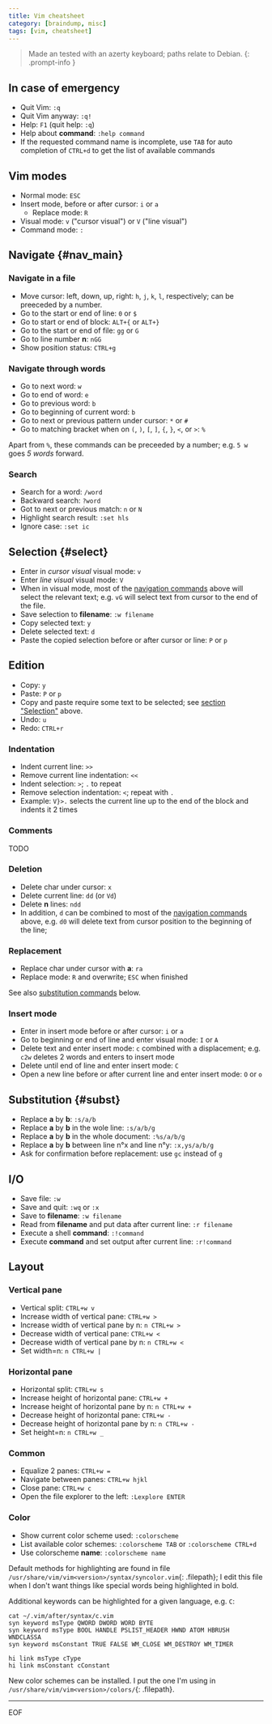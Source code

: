 ```yaml
---
title: Vim cheatsheet
category: [braindump, misc]
tags: [vim, cheatsheet]
---
```


> Made an tested with an azerty keyboard; paths relate to Debian.
{: .prompt-info }

## In case of emergency

* Quit Vim: `:q`
* Quit Vim anyway: `:q!`
* Help: `F1` (quit help: `:q`)
* Help about **command**: `:help command`
* If the requested command name is incomplete, use `TAB` for auto completion of `CTRL+d` to get the list of available commands

## Vim modes
* Normal mode: `ESC`
* Insert mode, before or after cursor: `i` or `a`
    * Replace mode: `R`
* Visual mode: `v` ("cursor visual") or `V` ("line visual")
* Command mode: `:`

## Navigate {#nav_main}
### Navigate in a file
* Move cursor: left, down, up, right: `h`, `j`, `k`, `l`, respectively; can be preeceded by a number.
* Go to the start or end of line: `0` or `$`
* Go to start or end of block: `ALT+{` or `ALT+}`
* Go to the start or end of file: `gg` or `G`
* Go to line number **n**: `nGG`
* Show position status: `CTRL+g`

### Navigate through words
* Go to next word: `w`
* Go to end of word: `e`
* Go to previous word: `b`
* Go to beginning of current word: `b`
* Go to next or previous pattern under cursor: `*` or `#`
* Go to matching bracket when on `(`, `)`, `[`, `]`, `{`, `}`, `<`, or `>`: `%`

Apart from `%`, these commands can be preceeded by a number; e.g. `5 w` goes _5 words_ forward.

### Search
* Search for a word: `/word`
* Backward search: `?word`
* Got to next or previous match: `n` or `N`
* Highlight search result: `:set hls`
* Ignore case: `:set ic`

## Selection {#select}
* Enter in _cursor visual_ visual mode: `v`
* Enter _line visual_ visual mode: `V`
* When in visual mode, most of the [navigation commands](#nav_main) above will select the relevant text; e.g. `vG` will select text from cursor to the end of the file.
* Save selection to **filename**: `:w filename`
* Copy selected text: `y`
* Delete selected text: `d`
* Paste the copied selection before or after cursor or line: `P` or `p`

## Edition

* Copy: `y`
* Paste: `P` or `p`
* Copy and paste require some text to be selected; see [section "Selection"](#select) above.
* Undo: `u`
* Redo: `CTRL+r`

### Indentation
* Indent current line: `>>`
* Remove current line indentation: `<<`
* Indent selection: `>`; `.` to repeat 
* Remove selection indentation: `<`; repeat with `.`
* Example: `V}>.` selects the current line up to the end of the block and indents it 2 times

### Comments
TODO

### Deletion
* Delete char under cursor: `x`
* Delete current line: `dd` (or `Vd`)
* Delete **n** lines: `ndd`
* In addition, `d` can be combined to most of the [navigation commands](#nav_main) above, e.g. `d0` will delete text from cursor position to the beginning of the line;

### Replacement
* Replace char under cursor with **a**: `ra`
* Replace mode: `R` and overwrite; `ESC` when finished

See also [substitution commands](#subst) below.

### Insert mode
* Enter in insert mode before or after cursor: `i` or `a`
* Go to beginning or end of line and enter visual mode: `I` or `A`
* Delete text and enter insert mode: `c` combined with a displacement; e.g. `c2w` deletes 2 words and enters to insert mode
* Delete until end of line and enter insert mode: `C`
* Open a new line before or after current line and enter insert mode: `O` or `o` 

## Substitution {#subst}
* Replace **a** by **b**: `:s/a/b`
* Replace **a** by **b** in the wole line: `:s/a/b/g`
* Replace **a** by **b** in the whole document: `:%s/a/b/g`
* Replace **a** by **b** between line n°x and line n°y: `:x,ys/a/b/g`
* Ask for confirmation before replacement: use `gc` instead of `g`

## I/O
* Save file: `:w`
* Save and quit: `:wq` or `:x`
* Save to **filename**: `:w filename` 
* Read from **filename** and put data after current line: `:r filename`
* Execute a shell **command**: `:!command`
* Execute **command** and set output after current line: `:r!command`

## Layout
### Vertical pane
* Vertical split: `CTRL+w v`
* Increase width of vertical pane: `CTRL+w >`
* Increase width of vertical pane by n: `n CTRL+w >`
* Decrease width of vertical pane: `CTRL+w <`
* Decrease width of vertical pane by n: `n CTRL+w <`
* Set width=n: `n CTRL+w |`

### Horizontal pane
* Horizontal split: `CTRL+w s`
* Increase height of horizontal pane: `CTRL+w +`
* Increase height of horizontal pane by n: `n CTRL+w +`
* Decrease height of horizontal pane: `CTRL+w -`
* Decrease height of horizontal pane by n: `n CTRL+w -`
* Set height=n: `n CTRL+w _`

### Common
* Equalize 2 panes: `CTRL+w =`
* Navigate between panes: `CTRL+w hjkl` 
* Close pane: `CTRL+w c`
* Open the file explorer to the left: `:Lexplore ENTER` 

### Color
* Show current color scheme used: `:colorscheme`
* List available color schemes: `:colorscheme TAB` or `:colorscheme CTRL+d`
* Use colorscheme **name**: `:colorscheme name`


Default methods for highlighting are found in file `/usr/share/vim/vim<version>/syntax/syncolor.vim`{: .filepath}; I edit this file when I don't want things like special words being highlighted in bold.

Additional keywords can be highlighted for a given language, e.g. `C`:

```console
cat ~/.vim/after/syntax/c.vim 
syn keyword msType QWORD DWORD WORD BYTE
syn keyword msType BOOL HANDLE PSLIST_HEADER HWND ATOM HBRUSH WNDCLASSA
syn keyword msConstant TRUE FALSE WM_CLOSE WM_DESTROY WM_TIMER

hi link msType cType
hi link msConstant cConstant
```

New color schemes can be installed. I put the one I'm using in `/usr/share/vim/vim<version>/colors/`{: .filepath}. 

---
EOF
